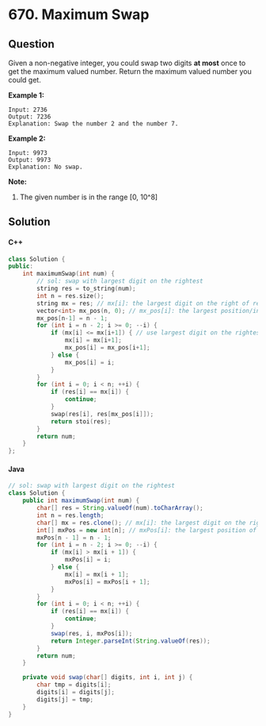 # 670. Maximum Swap

## Question

Given a non-negative integer, you could swap two digits **at most** once to get the maximum valued number. Return the maximum valued number you could get.

**Example 1:**

```
Input: 2736
Output: 7236
Explanation: Swap the number 2 and the number 7.
```

**Example 2:**

```
Input: 9973
Output: 9973
Explanation: No swap.
```

**Note:**

1. The given number is in the range \[0, 10^8]

## Solution

#### C++

```cpp
class Solution {
public:
    int maximumSwap(int num) {
        // sol: swap with largest digit on the rightest
        string res = to_string(num);
        int n = res.size();
        string mx = res; // mx[i]: the largest digit on the right of res[i]
        vector<int> mx_pos(n, 0); // mx_pos[i]: the largest position/index of mx[i]
        mx_pos[n-1] = n - 1;
        for (int i = n - 2; i >= 0; --i) {
            if (mx[i] <= mx[i+1]) { // use largest digit on the rightest, so use "<=" here
                mx[i] = mx[i+1];
                mx_pos[i] = mx_pos[i+1];
            } else {
                mx_pos[i] = i;
            }
        }
        for (int i = 0; i < n; ++i) {
            if (res[i] == mx[i]) {
                continue;
            }
            swap(res[i], res[mx_pos[i]]);
            return stoi(res);
        }
        return num;
    }
};
```

#### Java

```java
// sol: swap with largest digit on the rightest
class Solution {
    public int maximumSwap(int num) {
        char[] res = String.valueOf(num).toCharArray();
        int n = res.length;
        char[] mx = res.clone(); // mx[i]: the largest digit on the right of res[i]
        int[] mxPos = new int[n]; // mxPos[i]: the largest position of mx[i]
        mxPos[n - 1] = n - 1;
        for (int i = n - 2; i >= 0; --i) {
            if (mx[i] > mx[i + 1]) {
                mxPos[i] = i;
            } else {
                mx[i] = mx[i + 1];
                mxPos[i] = mxPos[i + 1];
            }
        }
        for (int i = 0; i < n; ++i) {
            if (res[i] == mx[i]) {
                continue;
            }
            swap(res, i, mxPos[i]);
            return Integer.parseInt(String.valueOf(res));
        }
        return num;
    }

    private void swap(char[] digits, int i, int j) {
        char tmp = digits[i];
        digits[i] = digits[j];
        digits[j] = tmp;
    }
}
```
